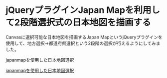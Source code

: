 # jQueryプラグインJapan Mapを利用して2段階選択式の日本地図を描画する

Canvasに選択可能な日本地図を描画するJapan MapというjQueryプラグインを使用して、地方選択→都道府県選択という2段階の選択が行えるようにしてみました。

japanmapを使用した日本地図選択

[japanmapを使用した日本地図選択](http://etc.imo-tikuwa.com/japanmap/)
